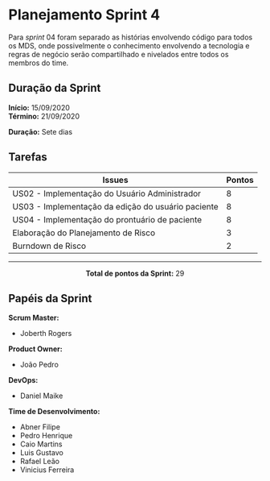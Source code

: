 # Planejamento Sprint 4

<p style="text-align: justify:">
    Para <i>sprint</i> 04 foram separado as histórias envolvendo código para todos os MDS, onde possivelmente o conhecimento envolvendo a tecnologia e regras de negócio serão compartilhado e nivelados entre todos os membros do time.
</p>

## Duração da Sprint

**Início:** 15/09/2020</br>
**Término:** 21/09/2020

**Duração:** Sete dias

## Tarefas

| Issues | Pontos |
| ------ | ------ |
| US02 - Implementação do Usuário Administrador | 8 |
| US03 - Implementação da edição do usuário paciente | 8 |
| US04 - Implementação do prontuário de paciente | 8 |
| Elaboração do Planejamento de Risco | 3 |
| Burndown de Risco | 2 |

<hr>

<p style="text-align: center;">
    <span style="font-weight: bold;">Total de pontos da Sprint:</span> 29
</p>

## Papéis da Sprint

**Scrum Master:** 

- Joberth Rogers

**Product Owner:**

- João Pedro

**DevOps:**

- Daniel Maike

**Time de Desenvolvimento:**

- Abner Filipe
- Pedro Henrique
- Caio Martins
- Luis Gustavo
- Rafael Leão
- Vinicius Ferreira
